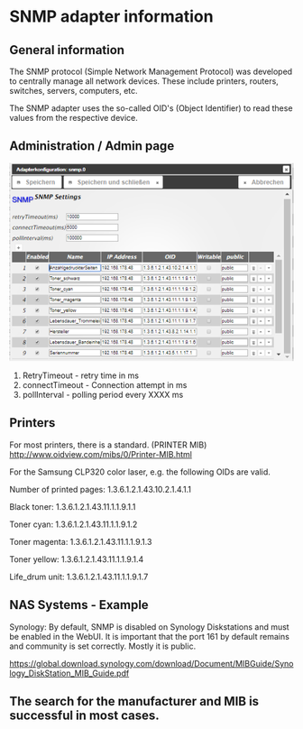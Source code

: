 # SNMP adapter information

## General information

The SNMP protocol (Simple Network Management Protocol) was developed to centrally manage all network devices. These include printers, routers, switches, servers, computers, etc.

The SNMP adapter uses the so-called OID's (Object Identifier) ​​to read these values ​​from the respective device.

## Administration / Admin page
![Adapter_admin_konfiguration](img/adminpage.png)

1. RetryTimeout - retry time in ms
2. connectTimeout - Connection attempt in ms
3. pollInterval - polling period every XXXX ms

## Printers

For most printers, there is a standard. (PRINTER MIB)
http://www.oidview.com/mibs/0/Printer-MIB.html

For the Samsung CLP320 color laser, e.g. the following OIDs are valid.

Number of printed pages: 1.3.6.1.2.1.43.10.2.1.4.1.1

Black toner: 1.3.6.1.2.1.43.11.1.1.9.1.1

Toner cyan: 1.3.6.1.2.1.43.11.1.1.9.1.2

Toner magenta: 1.3.6.1.2.1.43.11.1.1.9.1.3

Toner yellow: 1.3.6.1.2.1.43.11.1.1.9.1.4

Life_drum unit: 1.3.6.1.2.1.43.11.1.1.9.1.7

## NAS Systems - Example

Synology: By default, SNMP is disabled on Synology Diskstations and must be enabled in the WebUI. It is important that the port 161 by default remains and community is set correctly. Mostly it is public.

https://global.download.synology.com/download/Document/MIBGuide/Synology_DiskStation_MIB_Guide.pdf

## The search for the manufacturer and MIB is successful in most cases.
